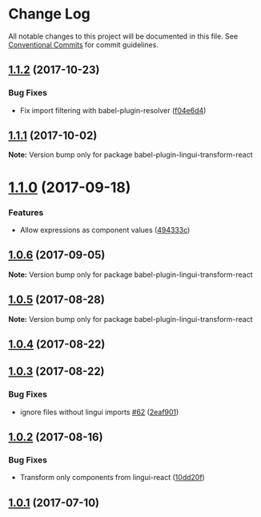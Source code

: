 # Change Log

All notable changes to this project will be documented in this file.
See [Conventional Commits](https://conventionalcommits.org) for commit guidelines.

<a name="1.1.2"></a>
## [1.1.2](https://github.com/lingui/js-lingui/compare/babel-plugin-lingui-transform-react@1.1.1...babel-plugin-lingui-transform-react@1.1.2) (2017-10-23)


### Bug Fixes

* Fix import filtering with babel-plugin-resolver ([f04e6d4](https://github.com/lingui/js-lingui/commit/f04e6d4))




<a name="1.1.1"></a>
## [1.1.1](https://github.com/lingui/js-lingui/compare/babel-plugin-lingui-transform-react@1.1.0...babel-plugin-lingui-transform-react@1.1.1) (2017-10-02)




**Note:** Version bump only for package babel-plugin-lingui-transform-react

<a name="1.1.0"></a>
# [1.1.0](https://github.com/lingui/js-lingui/compare/babel-plugin-lingui-transform-react@1.0.6...babel-plugin-lingui-transform-react@1.1.0) (2017-09-18)


### Features

* Allow expressions as component values ([494333c](https://github.com/lingui/js-lingui/commit/494333c))




<a name="1.0.6"></a>
## [1.0.6](https://github.com/lingui/js-lingui/compare/babel-plugin-lingui-transform-react@1.0.5...babel-plugin-lingui-transform-react@1.0.6) (2017-09-05)




**Note:** Version bump only for package babel-plugin-lingui-transform-react

<a name="1.0.5"></a>
## [1.0.5](https://github.com/lingui/js-lingui/compare/babel-plugin-lingui-transform-react@1.0.5-0...babel-plugin-lingui-transform-react@1.0.5) (2017-08-28)




**Note:** Version bump only for package babel-plugin-lingui-transform-react

<a name="1.0.4"></a>
## [1.0.4](https://github.com/lingui/js-lingui/compare/babel-plugin-lingui-transform-react@1.0.3...babel-plugin-lingui-transform-react@1.0.4) (2017-08-22)




<a name="1.0.3"></a>
## [1.0.3](https://github.com/lingui/js-lingui/compare/babel-plugin-lingui-transform-react@1.0.2...babel-plugin-lingui-transform-react@1.0.3) (2017-08-22)


### Bug Fixes

* ignore files without lingui imports [#62](https://github.com/lingui/js-lingui/issues/62) ([2eaf901](https://github.com/lingui/js-lingui/commit/2eaf901))




<a name="1.0.2"></a>
## [1.0.2](https://github.com/lingui/js-lingui/compare/babel-plugin-lingui-transform-react@1.0.1...babel-plugin-lingui-transform-react@1.0.2) (2017-08-16)


### Bug Fixes

* Transform only components from lingui-react ([10dd20f](https://github.com/lingui/js-lingui/commit/10dd20f))




<a name="1.0.1"></a>
## [1.0.1](https://github.com/lingui/js-lingui/compare/babel-plugin-lingui-transform-react@1.0.0...babel-plugin-lingui-transform-react@1.0.1) (2017-07-10)

